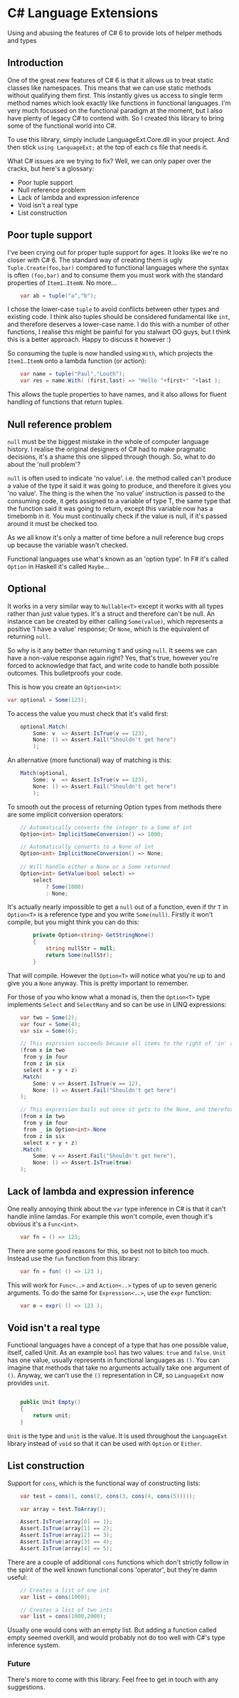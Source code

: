 C# Language Extensions
======================

Using and abusing the features of C# 6 to provide lots of helper methods and types

## Introduction

One of the great new features of C# 6 is that it allows us to treat static classes like namespaces.  This means that we can use static methods without qualifying them first.  This instantly gives us access to single term method names which look exactly like functions in functional languages.  I'm very much focussed on the functional paradigm at the moment, but I also have plenty of legacy C# to contend with.  So I created this library to bring some of the functional world into C#.

To use this library, simply include LanguageExt.Core.dll in your project.  And then stick `using LanguageExt;` at the top of each cs file that needs it.

What C# issues are we trying to fix?  Well, we can only paper over the cracks, but here's a glossary:

* Poor tuple support
* Null reference problem
* Lack of lambda and expression inference 
* Void isn't a real type
* List construction

## Poor tuple support
I've been crying out for proper tuple support for ages.  It looks like we're no closer with C# 6.  The standard way of creating them is ugly `Tuple.Create(foo,bar)` compared to functional languages where the syntax is often `(foo,bar)` and to consume them you must work with the standard properties of `Item1`..`ItemN`.  No more...

```C#
    var ab = tuple("a","b");
```

I chose the lower-case `tuple` to avoid conflicts between other types and existing code.  I think also tuples should be considered fundamental like `int`, and therefore deserves a lower-case name.  I do this with a number of other functions, I realise this might be painful for you stalwart OO guys, but I think this is a better approach.  Happy to discuss it however :)

So consuming the tuple is now handled using `With`, which projects the `Item1`..`ItemN` onto a lambda function (or action):

```C#
    var name = tuple("Paul","Louth");
    var res = name.With( (first,last) => "Hello "+first+" "+last );
```
This allows the tuple properties to have names, and it also allows for fluent handling of functions that return tuples.

## Null reference problem
`null` must be the biggest mistake in the whole of computer language history.  I realise the original designers of C# had to make pragmatic decisions, it's a shame this one slipped through though.  So, what to do about the 'null problem'?

`null` is often used to indicate 'no value'.  i.e. the method called can't produce a value of the type it said it was going to produce, and therefore it gives you 'no value'.  The thing is the when the 'no value' instruction is passed to the consuming code, it gets assigned to a variable of type T, the same type that the function said it was going to return, except this variable now has a timebomb in it.  You must continually check if the value is null, if it's passed around it must be checked too.  

As we all know it's only a matter of time before a null reference bug crops up because the variable wasn't checked.

Functional languages use what's known as an 'option type'.  In F# it's called `Option` in Haskell it's called `Maybe`...

## Optional
It works in a very similar way to `Nullable<T>` except it works with all types rather than just value types.  It's a struct and therefore can't be null.  An instance can be created by either calling `Some(value)`, which represents a positive 'I have a value' response;  Or `None`, which is the equivalent of returning `null`.

So why is it any better than returning `T` and using `null`.  It seems we can have a non-value response again right?  Yes, that's true, however you're forced to acknowledge that fact, and write code to handle both possible outcomes.  This bulletproofs your code.  

This is how you create an `Option<int>`:

```C#
var optional = Some(123);
```

To access the value you must check that it's valid first:

```C#
    optional.Match( 
        Some: v  => Assert.IsTrue(v == 123),
        None: () => Assert.Fail("Shouldn't get here")
        );
```
An alternative (more functional) way of matching is this:

```C#
    Match(optional, 
        Some: v  => Assert.IsTrue(v == 123),
        None: () => Assert.Fail("Shouldn't get here") 
        );
```

To smooth out the process of returning Option<T> types from methods there are some implicit conversion operators:

```C#
    // Automatically converts the integer to a Some of int
    Option<int> ImplicitSomeConversion() => 1000;

    // Automatically converts to a None of int
    Option<int> ImplicitNoneConversion() => None;
    
    // Will handle either a None or a Some returned
    Option<int> GetValue(bool select) =>
        select
            ? Some(1000)
            : None;
```

It's actually nearly impossible to get a `null` out of a function, even if thr `T` in `Option<T>` is a reference type and you write `Some(null)`.  Firstly it won't compile, but you might think you can do this:

```C#
        private Option<string> GetStringNone()
        {
            string nullStr = null;
            return Some(nullStr);
        }
```

That will compile.  However the `Option<T>` will notice what you're up to and give you a `None` anyway.  This is pretty important to remember.  

For those of you who know what a monad is, then the `Option<T>` type implements `Select` and `SelectMany` and so can be use in LINQ expressions:

```C#
    var two = Some(2);
    var four = Some(4);
    var six = Some(6);

    // This exprssion succeeds because all items to the right of 'in' are Some of int.
    (from x in two
     from y in four
     from z in six
     select x + y + z)
    .Match(
        Some: v => Assert.IsTrue(v == 12),
        None: () => Assert.Fail("Shouldn't get here")
    );

    // This expression bails out once it gets to the None, and therefore doesn't calculate x+y+z
    (from x in two
     from y in four
     from _ in Option<int>.None
     from z in six
     select x + y + z)
    .Match(
        Some: v => Assert.Fail("Shouldn't get here"),
        None: () => Assert.IsTrue(true)
    );
```

## Lack of lambda and expression inference 

One really annoying think about the `var` type inference in C# is that it can't handle inline lamdas.  For example this won't compile, even though it's obvious it's a `Func<int>`.
```C#
    var fn = () => 123;
```
There are some good reasons for this, so best not to bitch too much.  Instead use the `fun` function from this library:
```C#
    var fn = fun( () => 123 );
```
This will work for `Func<..>` and `Action<..>` types of up to seven generic arguments.  To do the same for `Expression<..>`, use the `expr` function:

```C#
    var e = expr( () => 123 );
```

## Void isn't a real type

Functional languages have a concept of a type that has one possible value, itself, called Unit.  As an example `bool` has two values: `true` and `false`.  `Unit` has one value, usually represents in functional languages as `()`.  You can imagine that methods that take no arguments actually take one argument of `()`.  Anyway, we can't use the `()` representation in C#, so `LanguageExt` now provides `unit`.

```C#

    public Unit Empty()
    {
        return unit;
    }
```

`Unit` is the type and `unit` is the value.  It is used throughout the `LanguageExt` library instead of `void` so that it can be used with `Option` or `Either`.  

## List construction

Support for `cons`, which is the functional way of constructing lists:
```C#
    var test = cons(1, cons(2, cons(3, cons(4, cons(5)))));

    var array = test.ToArray();

    Assert.IsTrue(array[0] == 1);
    Assert.IsTrue(array[1] == 2);
    Assert.IsTrue(array[2] == 3);
    Assert.IsTrue(array[3] == 4);
    Assert.IsTrue(array[4] == 5);
```

There are a couple of additional `cons` functions which don't strictly follow in the spirit of the well known functional cons 'operator', but they're damn useful:

```C#
    // Creates a list of one int 
    var list = cons(1000);
```

```C#
    // Creates a list of two ints
    var list = cons(1000,2000);
```
Usually one would cons with an empty list.  But adding a function called empty seemed overkill, and would probably not do too well with C#'s type inference system.

### Future
There's more to come with this library.  Feel free to get in touch with any suggestions.
